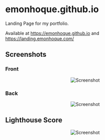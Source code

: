 # emonhoque.github.io
Landing Page for my portfolio.

Available at https://emonhoque.github.io and https://landing.emonhoque.com/

## Screenshots
### Front
<p align="center">
    <img src="https://user-images.githubusercontent.com/56671915/130357797-2ba24252-3ae7-4f76-868d-2a5825add987.png" alt="Screenshot"/>
</p>

### Back
<p align="center">
    <img src="https://user-images.githubusercontent.com/56671915/130357801-2b880e0d-48ce-407b-937b-da1bd2c40285.png" alt="Screenshot"/>
</p>

## Lighthouse Score

<p align="center">
    <img src="https://user-images.githubusercontent.com/56671915/130357825-4d61c7f5-3010-4e12-804e-6598d7971bc2.png" alt="Screenshot"/>
</p>
